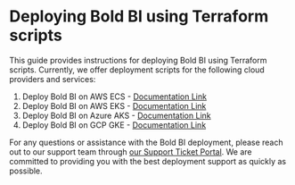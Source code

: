 # Deploying Bold BI using Terraform scripts

This guide provides instructions for deploying Bold BI using Terraform scripts. Currently, we offer deployment scripts for the following cloud providers and services:
 1. Deploy Bold BI on AWS ECS - [Documentation Link](./aws-ecs/README.md)
 2. Deploy Bold BI on AWS EKS - [Documentation Link](./aws-eks/README.md)
 3. Deploy Bold BI on Azure AKS - [Documentation Link](./azure-aks/README.md)
 4. Deploy Bold BI on GCP GKE - [Documentation Link](./gcp-gke/README.md)

For any questions or assistance with the Bold BI deployment, please reach out to our support team through [our Support Ticket Portal](https://www.boldbi.com/support/). We are committed to providing you with the best deployment support as quickly as possible.
